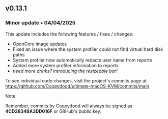 ## v0.13.1

### Minor update • 04/04/2025

This update includes the following features / fixes / changes:

- OpenCore image updates
- Fixed an issue where the system profiler could not find virtual hard disk paths
- System profiler now automatically redacts user name from reports
- Added more system profiler information to reports
- *need more drinks? introducing the resizeable bar!*

To see individual code changes, visit the project's commits page at <https://github.com/Coopydood/ultimate-macOS-KVM/commits/main>

> [!NOTE]
> Remember, commits by Coopydood will always be signed as **4CD28348A3DD016F** or GitHub's public key.

